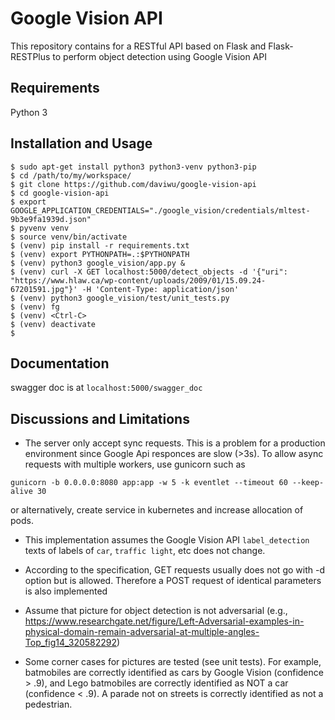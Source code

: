 # Google Vision API

This repository contains for a RESTful API based on Flask and Flask-RESTPlus to perform object detection using Google Vision API

## Requirements
Python 3

## Installation and Usage

```
$ sudo apt-get install python3 python3-venv python3-pip
$ cd /path/to/my/workspace/
$ git clone https://github.com/daviwu/google-vision-api
$ cd google-vision-api
$ export GOOGLE_APPLICATION_CREDENTIALS="./google_vision/credentials/mltest-9b3e9fa1939d.json"
$ pyvenv venv
$ source venv/bin/activate
$ (venv) pip install -r requirements.txt
$ (venv) export PYTHONPATH=.:$PYTHONPATH
$ (venv) python3 google_vision/app.py &
$ (venv) curl -X GET localhost:5000/detect_objects -d '{"uri": "https://www.hlaw.ca/wp-content/uploads/2009/01/15.09.24-67201591.jpg"}' -H 'Content-Type: application/json'
$ (venv) python3 google_vision/test/unit_tests.py
$ (venv) fg
$ (venv) <Ctrl-C>
$ (venv) deactivate
$
```

## Documentation
swagger doc is at `localhost:5000/swagger_doc`

## Discussions and Limitations

* The server only accept sync requests. This is a problem for a production environment since Google Api responces are slow (>3s). To allow async requests with multiple workers, use gunicorn such as
```
gunicorn -b 0.0.0.0:8080 app:app -w 5 -k eventlet --timeout 60 --keep-alive 30
```
or alternatively, create service in kubernetes and increase allocation of pods.

* This implementation assumes the Google Vision API `label_detection` texts of labels of `car`, `traffic light`, etc does not change.

* According to the specification, GET requests usually does not go with -d option but is allowed. Therefore a POST request of identical parameters is also implemented

* Assume that picture for object detection is not adversarial (e.g., https://www.researchgate.net/figure/Left-Adversarial-examples-in-physical-domain-remain-adversarial-at-multiple-angles-Top_fig14_320582292)

* Some corner cases for pictures are tested (see unit tests). For example, batmobiles are correctly identified as cars by Google Vision (confidence > .9), and Lego batmobiles are correctly identified as NOT a car (confidence < .9). A parade not on streets is correctly identified as not a pedestrian.